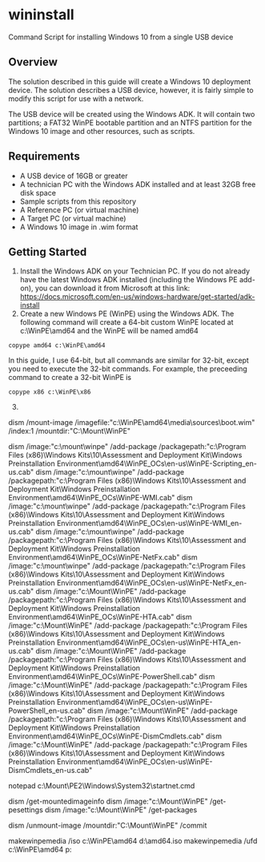 # wininstall
Command Script for installing Windows 10 from a single USB device

## Overview
The solution described in this guide will create a Windows 10 deployment device. The solution describes a USB device, however, it is fairly simple to modify this script for use with a network.

The USB device will be created using the Windows ADK. It will contain two partitions; a FAT32 WinPE bootable partition and an NTFS partition for the Windows 10 image and other resources, such as scripts.

## Requirements
* A USB device of 16GB or greater
* A technician PC with the Windows ADK installed and at least 32GB free disk space
* Sample scripts from this repository
* A Reference PC (or virtual machine)
* A Target PC (or virtual machine)
* A Windows 10 image in .wim format 

## Getting Started
1. Install the Windows ADK on your Technician PC. If you do not already have the latest Windows ADK installed (including the Windows PE add-on), you can download it from Microsoft at this link: https://docs.microsoft.com/en-us/windows-hardware/get-started/adk-install 
2. Create a new Windows PE (WinPE) using the Windows ADK. The following command will create a 64-bit custom WinPE located at c:\WinPE\amd64 and the WinPE will be named amd64

````
copype amd64 c:\WinPE\amd64
````

In this guide, I use 64-bit, but all commands are similar for 32-bit, except you need to execute the 32-bit commands. For example, the preceeding command to create a 32-bit WinPE is

````
copype x86 c:\WinPE\x86
````

3. 







dism /mount-image /imagefile:"c:\WinPE\amd64\media\sources\boot.wim" /index:1 /mountdir:"C:\Mount\WinPE"

dism /image:"c:\mount\winpe" /add-package /packagepath:"c:\Program Files (x86)\Windows Kits\10\Assessment and Deployment Kit\Windows Preinstallation Environment\amd64\WinPE_OCs\en-us\WinPE-Scripting_en-us.cab"
dism /image:"c:\mount\winpe" /add-package /packagepath:"c:\Program Files (x86)\Windows Kits\10\Assessment and Deployment Kit\Windows Preinstallation Environment\amd64\WinPE_OCs\WinPE-WMI.cab"
dism /image:"c:\mount\winpe" /add-package /packagepath:"c:\Program Files (x86)\Windows Kits\10\Assessment and Deployment Kit\Windows Preinstallation Environment\amd64\WinPE_OCs\en-us\WinPE-WMI_en-us.cab"
dism /image:"c:\mount\winpe" /add-package /packagepath:"c:\Program Files (x86)\Windows Kits\10\Assessment and Deployment Kit\Windows Preinstallation Environment\amd64\WinPE_OCs\WinPE-NetFx.cab"
dism /image:"c:\mount\winpe" /add-package /packagepath:"c:\Program Files (x86)\Windows Kits\10\Assessment and Deployment Kit\Windows Preinstallation Environment\amd64\WinPE_OCs\en-us\WinPE-NetFx_en-us.cab"
dism /image:"c:\Mount\WinPE" /add-package /packagepath:"c:\Program Files (x86)\Windows Kits\10\Assessment and Deployment Kit\Windows Preinstallation Environment\amd64\WinPE_OCs\WinPE-HTA.cab"
dism /image:"c:\Mount\WinPE" /add-package /packagepath:"c:\Program Files (x86)\Windows Kits\10\Assessment and Deployment Kit\Windows Preinstallation Environment\amd64\WinPE_OCs\en-us\WinPE-HTA_en-us.cab"
dism /image:"c:\Mount\WinPE" /add-package /packagepath:"c:\Program Files (x86)\Windows Kits\10\Assessment and Deployment Kit\Windows Preinstallation Environment\amd64\WinPE_OCs\WinPE-PowerShell.cab"
dism /image:"c:\Mount\WinPE" /add-package /packagepath:"c:\Program Files (x86)\Windows Kits\10\Assessment and Deployment Kit\Windows Preinstallation Environment\amd64\WinPE_OCs\en-us\WinPE-PowerShell_en-us.cab"
dism /image:"c:\Mount\WinPE" /add-package /packagepath:"c:\Program Files (x86)\Windows Kits\10\Assessment and Deployment Kit\Windows Preinstallation Environment\amd64\WinPE_OCs\WinPE-DismCmdlets.cab"
dism /image:"c:\Mount\WinPE" /add-package /packagepath:"c:\Program Files (x86)\Windows Kits\10\Assessment and Deployment Kit\Windows Preinstallation Environment\amd64\WinPE_OCs\en-us\WinPE-DismCmdlets_en-us.cab"

notepad c:\Mount\PE2\Windows\System32\startnet.cmd

dism /get-mountedimageinfo
dism /image:"c:\Mount\WinPE" /get-pesettings
dism /image:"c:\Mount\WinPE" /get-packages

dism /unmount-image /mountdir:"C:\Mount\WinPE" /commit

makewinpemedia /iso c:\WinPE\amd64 d:\amd64.iso
makewinpemedia /ufd c:\WinPE\amd64 p:
